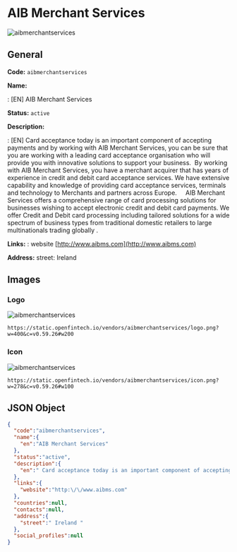
# AIB Merchant Services 
![aibmerchantservices](https://static.openfintech.io/vendors/aibmerchantservices/logo.png?w=400&c=v0.59.26#w200)  

## General 
 
**Code:** `aibmerchantservices` 
 
**Name:** 
 
:	[EN] AIB Merchant Services 
 
**Status:** `active` 
 
**Description:** 
 
: [EN]  Card acceptance today is an important component of accepting payments and by working with AIB Merchant Services, you can be sure that you are working with a leading card acceptance organisation who will provide you with innovative solutions to support your business.  By working with AIB Merchant Services, you have a merchant acquirer that has years of experience in credit and debit card acceptance services. We have extensive capability and knowledge of providing card acceptance services, terminals and technology to Merchants and partners across Europe.     AIB Merchant Services offers a comprehensive range of card processing solutions for businesses wishing to accept electronic credit and debit card payments. We offer Credit and Debit card processing including tailored solutions for a wide spectrum of business types from traditional domestic retailers to large multinationals trading globally .  
 
**Links:** 
: website [http://www.aibms.com](http://www.aibms.com) 
 
**Address:** 
street:  Ireland  

## Images 

### Logo 
 
![aibmerchantservices](https://static.openfintech.io/vendors/aibmerchantservices/logo.png?w=400&c=v0.59.26#w200)  

```
https://static.openfintech.io/vendors/aibmerchantservices/logo.png?w=400&c=v0.59.26#w200
```  

### Icon 
 
![aibmerchantservices](https://static.openfintech.io/vendors/aibmerchantservices/icon.png?w=278&c=v0.59.26#w100)  

```
https://static.openfintech.io/vendors/aibmerchantservices/icon.png?w=278&c=v0.59.26#w100
```  

## JSON Object 

```json
{
  "code":"aibmerchantservices",
  "name":{
    "en":"AIB Merchant Services"
  },
  "status":"active",
  "description":{
    "en":" Card acceptance today is an important component of accepting payments and by working with AIB Merchant Services, you can be sure that you are working with a leading card acceptance organisation who will provide you with innovative solutions to support your business.\u00a0 By working with AIB Merchant Services, you have a merchant acquirer that has years of experience in credit and debit card acceptance services. We have extensive capability and knowledge of providing card acceptance services, terminals and technology to Merchants and partners across Europe.\u00a0\u00a0 \u00a0 AIB Merchant Services offers a comprehensive range of card processing solutions for businesses wishing to accept electronic credit and debit card payments. We offer Credit and Debit card processing including tailored solutions for a wide spectrum of business types from traditional domestic retailers to large multinationals trading globally . "
  },
  "links":{
    "website":"http:\/\/www.aibms.com"
  },
  "countries":null,
  "contacts":null,
  "address":{
    "street":" Ireland "
  },
  "social_profiles":null
}
```  
